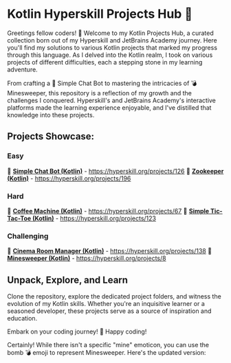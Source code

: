 # Kotlin Hyperskill Projects Hub 🚀

Greetings fellow coders! 👋 Welcome to my Kotlin Projects Hub, a curated collection born out of my Hyperskill and JetBrains Academy journey. Here you'll find my solutions to various Kotlin projects that marked my progress through this language. As I delved into the Kotlin realm, I took on various projects of different difficulties, each a stepping stone in my learning adventure.

From crafting a 🌱 Simple Chat Bot to mastering the intricacies of 💣 Minesweeper, this repository is a reflection of my growth and the challenges I conquered. Hyperskill's and JetBrains Academy's interactive platforms made the learning experience enjoyable, and I've distilled that knowledge into these projects.

## Projects Showcase:

### Easy

🌱 [**Simple Chat Bot (Kotlin)**](<https://github.com/ivant0110/kotlin-hyperskill-projects/tree/master/Simple%20Chat%20Bot%20(Kotlin)>) - https://hyperskill.org/projects/126
🌱 [**Zookeeper (Kotlin)**](<https://github.com/ivant0110/kotlin-hyperskill-projects/tree/master/Zookeper%20(Kotlin)>) - https://hyperskill.org/projects/196

### Hard

💪 [**Coffee Machine (Kotlin)**](<https://github.com/ivant0110/kotlin-hyperskill-projects/tree/master/Coffee%20Machine%20(Kotlin)>) - https://hyperskill.org/projects/67
💪 [**Simple Tic-Tac-Toe (Kotlin)**](<https://github.com/ivant0110/kotlin-hyperskill-projects/tree/master/Simple%20Tic-Tac-Toe%20(Kotlin)>) - https://hyperskill.org/projects/123

### Challenging

🚀 [**Cinema Room Manager (Kotlin)**](<https://github.com/ivant0110/kotlin-hyperskill-projects/tree/master/Cinema%20Room%20Manager%20(Kotlin)>) - https://hyperskill.org/projects/138
🚀 [**Minesweeper (Kotlin)**](<https://github.com/ivant0110/kotlin-hyperskill-projects/tree/master/Minesweeper%20(Kotlin)>) - https://hyperskill.org/projects/8

## Unpack, Explore, and Learn

Clone the repository, explore the dedicated project folders, and witness the evolution of my Kotlin skills. Whether you're an inquisitive learner or a seasoned developer, these projects serve as a source of inspiration and education.

Embark on your coding journey! 🚀 Happy coding!

Certainly! While there isn't a specific "mine" emoticon, you can use the bomb 💣 emoji to represent Minesweeper. Here's the updated version:
